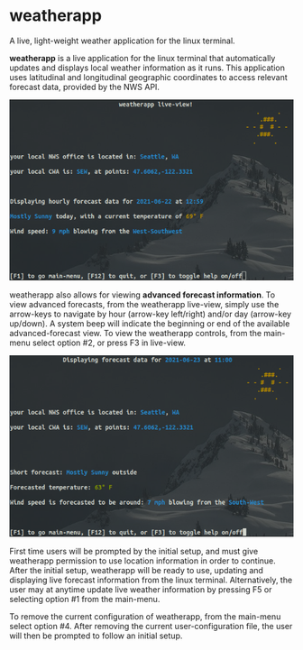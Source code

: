 # weatherapp
A live, light-weight weather application for the linux terminal.

<b>weatherapp</b> is a live application for the linux terminal that automatically updates and displays local weather information as it runs. This application uses latitudinal and longitudinal geographic coordinates to access relevant forecast data, provided by the NWS API.  


![weatherapp live-view](https://github.com/BenjaminVC/weatherapp/blob/main/weatherapplive.png?raw=true)


weatherapp also allows for viewing <b>advanced forecast information</b>. 
To view advanced forecasts, from the weatherapp live-view, simply use the arrow-keys to navigate by hour (arrow-key left/right) and/or day (arrow-key up/down).
A system beep will indicate the beginning or end of the available advanced-forecast view.
To view the weatherapp controls, from the main-menu select option #2, or press F3 in live-view.   


![weatherapp advanced-forecast view](https://github.com/BenjaminVC/weatherapp/blob/main/weatherappadvanced.png?raw=true)


First time users will be prompted by the initial setup, and must give weatherapp permission to use location information in order to continue.  
After the initial setup, weatherapp will be ready to use, updating and displaying live forecast information from the linux terminal. 
Alternatively, the user may at anytime update live weather information by pressing F5 or selecting option #1 from the main-menu.

To remove the current configuration of weatherapp, from the main-menu select option #4.  After removing the current user-configuration file, 
the user will then be prompted to follow an initial setup.
